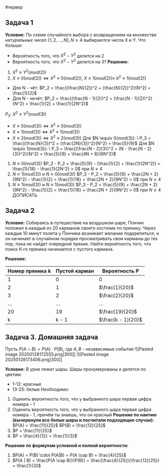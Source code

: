 #тервер 
## Задача 1
**Условие:** 
По схеме случайного выбора с возвращением на множестве натуральных чисел $\{ 1, 2, \dots, N\}, N \geq 4$ выбираются числа X и Y. 
Что больше:
- Вероятность того, что $X^2 - Y^2$ делится на 2
- Вероятность того, что $X^2 - Y^2$ делится на 3?
**Решение:**
1) $X^2 \equiv Y^2 (mod(2))$
2) $X \equiv 0 (mod(2)) \iff X^2 \equiv 0 (mod (2)), \ X \equiv 1(mod(2)) \equiv \ X^2 \equiv 1(mod (2))$
- Для N - чёт: $P_2 = \frac{(\frac{N}{2})^2 + (\frac{N}{2})^2}{N^2} = \frac{1}{2}$
- Для N - нечёт: $P_2 = \frac{(\frac{N - 1}{2})^2 + (\frac{N - 1}{2})^2}{N^2} = \frac{1}{2} + \frac{1}{2N^2}$

$P_3: \ X^2 \equiv Y^2(mod(3))$
- $X \equiv 0 (mod(3)) \iff X^2 \equiv 0 (mod (3))$
- $X \equiv 1 (mod(3)) \iff X^2 \equiv 1 (mod (3))$
- $X \equiv 2 (mod(3)) \iff X^2 \equiv 2 (mod (3))$
Для $N \equiv 0(mod(3)): \ P_3 = \frac{(\frac{N}{3})^2 + (\frac{2N}{3})^2}{N^2} = \frac{5}{9}$
Для $N \equiv 1(mod(3)): \ P_3 = \frac{(\frac{N - 2}{3})^2 + (N - \frac{N - 2}{3})^2}{N^2} = \frac{5}{9} + \frac{4N + 8}{9N^2}$

1) $N \equiv 0 (mod (3))$
	$P_3 - P_2 = \frac{5}{9} - (\frac{1}{2} + \frac{1}{2N^2}) = \frac{1}{18} - \frac{1}{2N^2} > 0$ при $N \geq 4$
2) $N \equiv 1 (mod (3))$ и $N \equiv 0 (mod (3))$
	$P_3 - P_2 = \frac{5}{9} + \frac{2N + 2}{9N^2} - \frac{1}{2} = \frac{1}{18} + \frac{2N + 2}{9N^2} > 0$ при $N \geq 4$
3) $N \equiv 1 (mod (3))$ и $N \equiv 1 (mod (3))$
	$P_3 - P_2 = \frac{5}{9} + \frac{2N + 2}{9N^2} - \frac{1}{2} = \frac{1}{18} + \frac{2N + 2}{9N^2} > 0$ при $N \geq 4$
ДОПИСАТЬ

## Задача 2
**Условие:** 
Собираясь в путешествие на воздушном шаре, Пончик положил в каждый из 20 карманов своего костюма по прянику. Через каждые 10 минут полета у Пончика возникает желание подкрепиться, и он начинает в случайном порядке просматривать свои карманы до тех пор, пока не найдет очередной пряник. Найти вероятность того, что поиск К-го пряника начинается с пустого кармана.

**Решение:**

| Номер пряника k | Пустой карман | Вероятность P      |
| --------------- | ------------- | ------------------ |
| 1               | 0             | 0                  |
| 2               | 1             | $\frac{1}{20}$     |
| 3               | 2             | $\frac{2}{20}$     |
| $\dots$         | $\dots$       | $\dots$            |
| 20              | 19            | $\frac{19}{20}$    |
| k               | k - 1         | $\frac{k - 1}{20}$ |

## Задача 3. Домашняя задача
Пусть $P(A \cap B) = P(A) \cdot P(B)$, где $A, B$ - независимые события
![[Pasted image 20250128172555.png|300]]
![[Pasted image 20250128173406.png|300]]

**Условие:**
В урне лежат шары. Шары пронумерованы и делятся по цветам:
- 1-12: красные
- 13-25: белые
Необходимо:
1) Оценить вероятность того, что у выбранного шара первая цифра номера - 1
2) Оценить вероятность того, что у выбранного шара первая цифра номера - 1, причём ты знаешь, что он красный
**Решение по наитию (вычеркнули все белые шары и посчитали подходящие случаи):**
$P(A) = \frac{11}{25}$
$P(B) = \frac{12}{25}$
1) $P = \frac{11}{25}$
2) $P = \frac{4}{12} = \frac{1}{3}$

**Решение по формулам условной и полной вероятности:**
1) $P(A) = P(B) \cdot P(A|B) = P(A \cap B) = \frac{4}{25}$
2) $P(A | B) = \frac{P(A \cap B)}{P(B)} = \frac{\frac{4}{25}}{\frac{12}{25}} = \frac{1}{3}$
